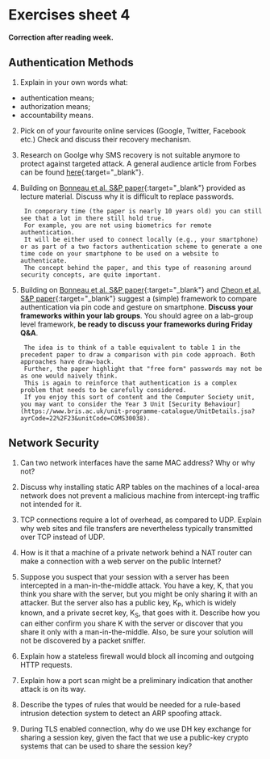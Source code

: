 # Exercises sheet 4

**Correction after reading week.**

## Authentication Methods

1. Explain in your own words what:
* authentication means;
* authorization means;
* accountability means.



2. Pick on of your favourite online services (Google, Twitter, Facebook etc.)
Check and discuss their recovery mechanism.



3. Research on Goolge why SMS recovery is not suitable anymore to protect against targeted attack.
A general audience article from Forbes can be found [here](https://www.forbes.com/sites/zakdoffman/2020/10/11/apple-iphone-imessage-and-android-messages-sms-passcode-security-update/){:target="_blank"}.



4. Building on [Bonneau et al. S&P paper](../materials/lecture4/2012-sp.pdf){:target="_blank"} provided as lecture material. Discuss why it is difficult to replace passwords.


		In comporary time (the paper is nearly 10 years old) you can still see that a lot in there still hold true.
		For example, you are not using biometrics for remote authentication.
		It will be either used to connect locally (e.g., your smartphone) or as part of a two factors authentication scheme to generate a one time code on your smartphone to be used on a website to authenticate.
		The concept behind the paper, and this type of reasoning around security concepts, are quite important.

5. Building on [Bonneau et al. S&P paper](../materials/lecture4/2012-sp.pdf){:target="_blank"} and [Cheon et al. S&P paper](../materials/lecture4/2020-sp.pdf){:target="_blank"} suggest a (simple) framework to compare authentication via pin code and gesture on smartphone.
**Discuss your frameworks within your lab groups**.
You should agree on a lab-group level framework, **be ready to discuss your frameworks during Friday Q&A**.


		The idea is to think of a table equivalent to table 1 in the precedent paper to draw a comparison with pin code approach. Both approaches have draw-back.
		Further, the paper highlight that "free form" passwords may not be as one would naively think.
		This is again to reinforce that authentication is a complex problem that needs to be carefully considered.
		If you enjoy this sort of content and the Computer Society unit, you may want to consider the Year 3 Unit [Security Behaviour](https://www.bris.ac.uk/unit-programme-catalogue/UnitDetails.jsa?ayrCode=22%2F23&unitCode=COMS30038).

## Network Security

1. Can two network interfaces have the same MAC address? Why or why not?



2. Discuss why installing static ARP tables on the machines of a local-area network does not prevent a malicious machine from intercept-ing traffic not intended for it.



3. TCP connections require a lot of overhead, as compared to UDP. Explain why web sites and file transfers are nevertheless typically transmitted over TCP instead of UDP.



4. How is it that a machine of a private network behind a NAT router can make a connection with a web server on the public Internet?



5. Suppose you suspect that your session with a server has been intercepted in a man-in-the-middle attack. You have a key, K, that you think you share with the server, but you might be only sharing it with an attacker. But the server also has a public key, K<sub>P</sub>, which is widely known, and a private secret key, K<sub>S</sub>, that goes with it. Describe how you can either confirm you share K with the server or discover that you share it only with a man-in-the-middle. Also, be sure your solution will not be discovered by a packet sniffer.



6. Explain how a stateless firewall would block all incoming and outgoing HTTP requests.



7. Explain how a port scan might be a preliminary indication that another attack is on its way.



8. Describe the types of rules that would be needed for a rule-based intrusion detection system to detect an ARP spoofing attack.



9. During TLS enabled connection, why do we use DH key exchange for sharing a session key, given the fact that we use a public-key crypto systems that can be used to share the session key?


